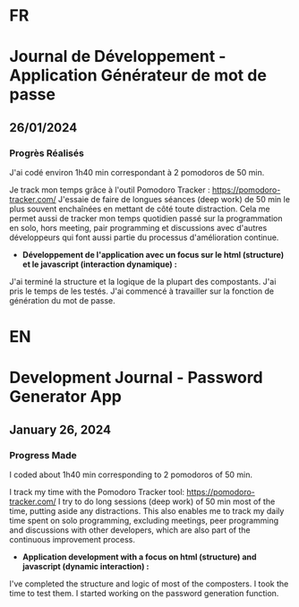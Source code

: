 # FR

# Journal de Développement - Application Générateur de mot de passe

## 26/01/2024

### Progrès Réalisés

J'ai codé environ 1h40 min correspondant à 2 pomodoros de 50 min.

Je track mon temps grâce à l'outil Pomodoro Tracker : https://pomodoro-tracker.com/
J'essaie de faire de longues séances (deep work) de 50 min le plus souvent enchaînées en mettant de côté toute distraction.
Cela me permet aussi de tracker mon temps quotidien passé sur la programmation en solo, hors meeting, pair programming et discussions avec d'autres développeurs qui font aussi partie du processus d'amélioration continue.

- **Développement de l'application avec un focus sur le html (structure) et le javascript (interaction dynamique) :**

J'ai terminé la structure et la logique de la plupart des compostants.
J'ai pris le temps de les testés.
J'ai commencé à travailler sur la fonction de génération du mot de passe.

# EN

# Development Journal - Password Generator App

## January 26, 2024

### Progress Made

I coded about 1h40 min corresponding to 2 pomodoros of 50 min.

I track my time with the Pomodoro Tracker tool: https://pomodoro-tracker.com/
I try to do long sessions (deep work) of 50 min most of the time, putting aside any distractions.
This also enables me to track my daily time spent on solo programming, excluding meetings, peer programming and discussions with other developers, which are also part of the continuous improvement process.

- **Application development with a focus on html (structure) and javascript (dynamic interaction) :**

I've completed the structure and logic of most of the composters.
I took the time to test them.
I started working on the password generation function.
